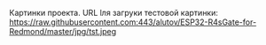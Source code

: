 Картинки проекта. URL lля загруки тестовой картинки: https://raw.githubusercontent.com:443/alutov/ESP32-R4sGate-for-Redmond/master/jpg/tst.jpeg
